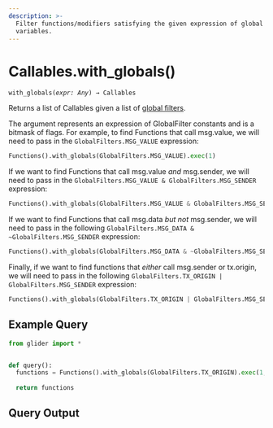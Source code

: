 ```yaml
---
description: >-
  Filter functions/modifiers satisfying the given expression of global
  variables.
---
```


# Callables.with\_globals()

`with_globals(`_`expr: Any`_`) → Callables`

Returns a list of Callables given a list of [global filters](../filters/globalfilters/).&#x20;

The argument represents an expression of GlobalFilter constants and is a bitmask of flags. For example, to find Functions that call msg.value, we will need to pass in the `GlobalFilters.MSG_VALUE` expression:

```python
Functions().with_globals(GlobalFilters.MSG_VALUE).exec(1)
```

If we want to find Functions that call msg.value _and_ msg.sender, we will need to pass in the `GlobalFilters.MSG_VALUE & GlobalFilters.MSG_SENDER` expression:

```python
Functions().with_globals(GlobalFilters.MSG_VALUE & GlobalFilters.MSG_SENDER).exec(1)
```

If we want to find Functions that call msg.data _but not_ msg.sender, we will need to pass in the following  `GlobalFilters.MSG_DATA & ~GlobalFilters.MSG_SENDER` expression:

```python
Functions().with_globals(GlobalFilters.MSG_DATA & ~GlobalFilters.MSG_SENDER).exec(1)
```

Finally, if we want to find functions that _either_ call msg.sender or tx.origin, we will need to pass in the following `GlobalFilters.TX_ORIGIN | GlobalFilters.MSG_SENDER` expression:

```python
Functions().with_globals(GlobalFilters.TX_ORIGIN | GlobalFilters.MSG_SENDER).exec(1)
```

## Example Query

```python
from glider import *


def query():
  functions = Functions().with_globals(GlobalFilters.TX_ORIGIN).exec(1,2)
  
  return functions
```

## Query Output

<figure><img src="../../.gitbook/assets/Screenshot 2025-08-28 at 3.03.39 PM.png" alt=""><figcaption></figcaption></figure>
